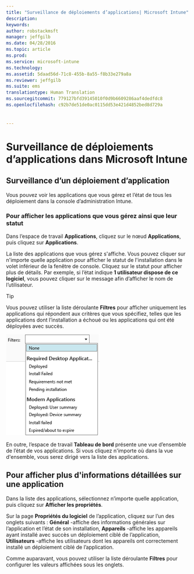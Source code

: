 ```yaml
---
title: "Surveillance de déploiements d’applications| Microsoft Intune"
description: 
keywords: 
author: robstackmsft
manager: jeffgilb
ms.date: 04/28/2016
ms.topic: article
ms.prod: 
ms.service: microsoft-intune
ms.technology: 
ms.assetid: 5daad56d-71c8-455b-8a55-f8b33e279a8a
ms.reviewer: jeffgilb
ms.suite: ems
translationtype: Human Translation
ms.sourcegitcommit: 779127bfd39145010f0d9b6609286aaf4dedfdc8
ms.openlocfilehash: c92b7de51de0ac0115dd53e421d4852bed8d729a


---
```



# Surveillance de déploiements d’applications dans Microsoft Intune

## Surveillance d’un déploiement d’application
Vous pouvez voir les applications que vous gérez et l’état de tous les déploiement dans la console d’administration Intune.

### Pour afficher les applications que vous gérez ainsi que leur statut
Dans l’espace de travail **Applications**, cliquez sur le nœud **Applications**, puis cliquez sur **Applications**.

La liste des applications que vous gérez s'affiche. Vous pouvez cliquer sur n'importe quelle application pour afficher le statut de l'installation dans le volet inférieur de la fenêtre de console. Cliquez sur le statut pour afficher plus de détails. Par exemple, si l’état indique **1 utilisateur dispose de ce logiciel**, vous pouvez cliquer sur le message afin d’afficher le nom de l’utilisateur.

> [!TIP]
> Vous pouvez utiliser la liste déroulante **Filtres** pour afficher uniquement les applications qui répondent aux critères que vous spécifiez, telles que les applications dont l’installation a échoué ou les applications qui ont été déployées avec succès.
> 
> ![Exemple de filtres d’application](./media/app-filters.png)

En outre, l’espace de travail **Tableau de bord** présente une vue d’ensemble de l’état de vos applications. Si vous cliquez n'importe où dans la vue d'ensemble, vous serez dirigé vers la liste des applications.

## Pour afficher plus d'informations détaillées sur une application
Dans la liste des applications, sélectionnez n’importe quelle application, puis cliquez sur **Afficher les propriétés**.

Sur la page **Propriétés du logiciel** de l’application, cliquez sur l’un des onglets suivants : **Général** -affiche des informations générales sur l’application et l’état de son installation, **Appareils** -affiche les appareils ayant installé avec succès un déploiement ciblé de l’application, **Utilisateurs** -affiche les utilisateurs dont les appareils ont correctement installé un déploiement ciblé de l’application.

Comme auparavant, vous pouvez utiliser la liste déroulante **Filtres** pour configurer les valeurs affichées sous les onglets.






<!--HONumber=Jun16_HO4-->


